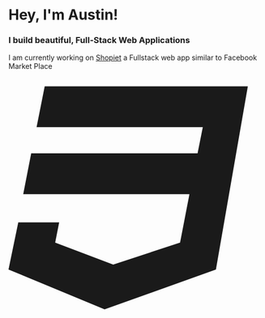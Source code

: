 # Hey, I'm Austin!

### I build beautiful, Full-Stack Web Applications

I am currently working on [Shopiet](https://github.com/AustinMaturure/Shopiet) a Fullstack web app similar to Facebook Market Place
<svg aria-hidden="true" focusable="false" data-prefix="fab" data-icon="css3" class="svg-inline--fa fa-css3 " role="img" xmlns="http://www.w3.org/2000/svg" viewBox="0 0 512 512"><path fill="currentColor" d="M480 32l-64 368-223.3 80L0 400l19.6-94.8h82l-8 40.6L210 390.2l134.1-44.4 18.8-97.1H29.5l16-82h333.7l10.5-52.7H56.3l16.3-82H480z"></path></svg>
